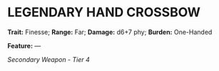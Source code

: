 ﻿# LEGENDARY HAND CROSSBOW

**Trait:** Finesse; **Range:** Far; **Damage:** d6+7 phy; **Burden:** One-Handed

**Feature:** —

*Secondary Weapon - Tier 4*

